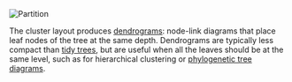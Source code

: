<img alt="Partition" src="https://raw.githubusercontent.com/d3/d3-hierarchy/main/img/cluster.png">

The cluster layout produces [dendrograms](http://en.wikipedia.org/wiki/Dendrogram): node-link diagrams that place leaf nodes of the tree at the same depth. Dendrograms are typically less compact than [tidy trees](https://pub.dev/documentation/d4_hierarchy/latest/topics/Tree-topic.html), but are useful when all the leaves should be at the same level, such as for hierarchical clustering or [phylogenetic tree diagrams](https://observablehq.com/@d3/tree-of-life).